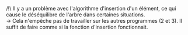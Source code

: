 /!\ Il y a un problème avec l'algorithme d'insertion d'un élément, ce qui cause le déséquilibre de l'arbre dans certaines situations.  
→ Cela n'empêche pas de travailler sur les autres programmes (2 et 3). Il suffit de faire comme si la fonction d'insertion fonctionnait. 
